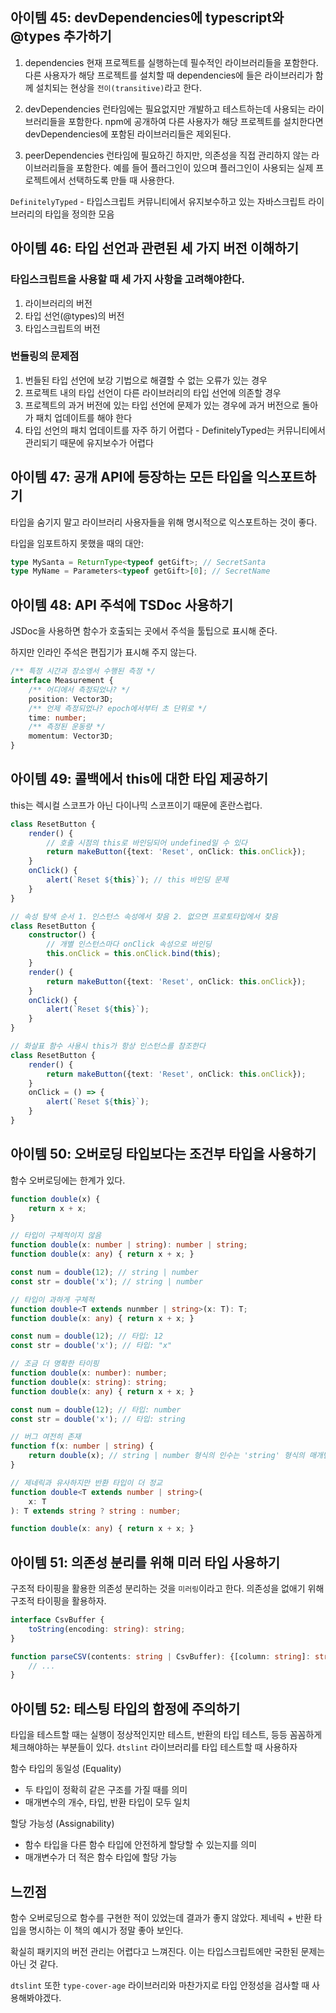## 아이템 45: devDependencies에 typescript와 @types 추가하기

1. dependencies
현재 프로젝트를 실행하는데 필수적인 라이브러리들을 포함한다.
다른 사용자가 해당 프로젝트를 설치할 때 dependencies에 들은 라이브러리가 함께 설치되는 현상을 `전이(transitive)`라고 한다.

2. devDependencies
런타임에는 필요없지만 개발하고 테스트하는데 사용되는 라이브러리들을 포함한다.
npm에 공개하여 다른 사용자가 해당 프로젝트를 설치한다면 devDependencies에 포함된 라이브러리들은 제외된다.

3. peerDependencies
런타임에 필요하긴 하지만, 의존성을 직접 관리하지 않는 라이브러리들을 포함한다.
예를 들어 플러그인이 있으며 플러그인이 사용되는 실제 프로젝트에서 선택하도록 만들 때 사용한다.

`DefinitelyTyped` - 타입스크립트 커뮤니티에서 유지보수하고 있는 자바스크립트 라이브러리의 타입을 정의한 모음

## 아이템 46: 타입 선언과 관련된 세 가지 버전 이해하기

### 타입스크립트을 사용할 때 세 가지 사항을 고려해야한다.

1. 라이브러리의 버전
2. 타입 선언(@types)의 버전
3. 타입스크립트의 버전

### 번들링의 문제점

1. 번들된 타입 선언에 보강 기법으로 해결할 수 없는 오류가 있는 경우
2. 프로젝트 내의 타입 선언이 다른 라이브러리의 타입 선언에 의존할 경우
3. 프로젝트의 과거 버전에 있는 타입 선언에 문제가 있는 경우에 과거 버전으로 돌아가 패치 업데이트를 해야 한다
4. 타입 선언의 패치 업데이트를 자주 하기 어렵다 - DefinitelyTyped는 커뮤니티에서 관리되기 때문에 유지보수가 어렵다


## 아이템 47: 공개 API에 등장하는 모든 타입을 익스포트하기

타입을 숨기지 말고 라이브러리 사용자들을 위해 명시적으로 익스포트하는 것이 좋다.

타입을 임포트하지 못했을 때의 대안:

```typescript
type MySanta = ReturnType<typeof getGift>; // SecretSanta
type MyName = Parameters<typeof getGift>[0]; // SecretName
```


## 아이템 48: API 주석에 TSDoc 사용하기

JSDoc을 사용하면 함수가 호출되는 곳에서 주석을 툴팁으로 표시해 준다.

하지만 인라인 주석은 편집기가 표시해 주지 않는다.

```typescript
/** 특정 시간과 장소엥서 수행된 측정 */
interface Measurement {
	/** 어디에서 측정되었나? */
	position: Vector3D;
	/** 언제 측정되었나? epoch에서부터 초 단위로 */
	time: number;
	/** 측정된 운동량 */
	momentum: Vector3D;
}
```

## 아이템 49: 콜백에서 this에 대한 타입 제공하기

this는 렉시컬 스코프가 아닌 다이나믹 스코프이기 때문에 혼란스럽다.

```typescript
class ResetButton {
	render() {
		// 호출 시점의 this로 바인딩되어 undefined일 수 있다
		return makeButton({text: 'Reset', onClick: this.onClick});
	}
	onClick() {
		alert(`Reset ${this}`); // this 바인딩 문제
	}
}

// 속성 탐색 순서 1. 인스턴스 속성에서 찾음 2. 없으면 프로토타입에서 찾음
class ResetButton {
	constructor() {
		// 개별 인스턴스마다 onClick 속성으로 바인딩
		this.onClick = this.onClick.bind(this);
	}
	render() {
		return makeButton({text: 'Reset', onClick: this.onClick});
	}
	onClick() {
		alert(`Reset ${this}`);
	}
}

// 화살표 함수 사용시 this가 항상 인스턴스를 참조한다
class ResetButton {
	render() {
		return makeButton({text: 'Reset', onClick: this.onClick});
	}
	onClick = () => {
		alert(`Reset ${this}`);
	}
}

```

## 아이템 50: 오버로딩 타입보다는 조건부 타입을 사용하기

함수 오버로딩에는 한계가 있다.

```typescript
function double(x) {
	return x + x;
}

// 타입이 구체적이지 않음
function double(x: number | string): number | string;
function double(x: any) { return x + x; }

const num = double(12); // string | number
const str = double('x'); // string | number

// 타입이 과하게 구체적
function double<T extends nunmber | string>(x: T): T;
function double(x: any) { return x + x; }

const num = double(12); // 타입: 12
const str = double('x'); // 타입: "x"

// 조금 더 명확한 타이핑
function double(x: number): number;
function double(x: string): string;
function double(x: any) { return x + x; }

const num = double(12); // 타입: number
const str = double('x'); // 타입: string

// 버그 여전히 존재
function f(x: number | string) {
	return double(x); // string | number 형식의 인수는 'string' 형식의 매개변수에 할당될 수 없습니다.
}

// 제네릭과 유사하지만 반환 타입이 더 정교
function double<T extends number | string>(
	x: T
): T extends string ? string : number;

function double(x: any) { return x + x; }
```


## 아이템 51: 의존성 분리를 위해 미러 타입 사용하기

구조적 타이핑을 활용한 의존성 분리하는 것을 `미러링`이라고 한다.
의존성을 없애기 위해 구조적 타이핑을 활용하자.

```typescript
interface CsvBuffer {
	toString(encoding: string): string;
}

function parseCSV(contents: string | CsvBuffer): {[column: string]: string}[] {
	// ...
}
```


## 아이템 52: 테스팅 타입의 함정에 주의하기

타입을 테스트할 때는 실행이 정상적인지만 테스트, 반환의 타입 테스트, 등등 꼼꼼하게 체크해야하는 부분들이 있다. `dtslint` 라이브러리를 타입 테스트할 때 사용하자

함수 타입의 동일성 (Equality)
- 두 타입이 정확히 같은 구조를 가질 때를 의미
- 매개변수의 개수, 타입, 반환 타입이 모두 일치

할당 가능성 (Assignability)
- 함수 타입을 다른 함수 타입에 안전하게 할당할 수 있는지를 의미
- 매개변수가 더 적은 함수 타입에 할당 가능


## 느낀점

함수 오버로딩으로 함수를 구현한 적이 있었는데 결과가 좋지 않았다. 제네릭 + 반환 타입을 명시하는 이 책의 예시가 정말 좋아 보인다.

확실히 패키지의 버전 관리는 어렵다고 느껴진다. 이는 타입스크립트에만 국한된 문제는 아닌 것 같다.

`dtslint` 또한 `type-cover-age` 라이브러리와 마찬가지로 타입 안정성을 검사할 때 사용해봐야겠다.